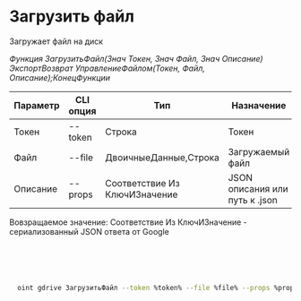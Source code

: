 ﻿---
sidebar_position: 4
---

# Загрузить файл
 Загружает файл на диск


*Функция ЗагрузитьФайл(Знач Токен, Знач Файл, Знач Описание) ЭкспортВозврат УправлениеФайлом(Токен, Файл, Описание);КонецФункции*

  | Параметр | CLI опция | Тип | Назначение |
  |-|-|-|-|
  | Токен | --token | Строка | Токен |
  | Файл | --file | ДвоичныеДанные,Строка | Загружаемый файл |
  | Описание | --props | Соответствие Из КлючИЗначение | JSON описания или путь к .json |

  
  Вовзращаемое значение:   Соответствие Из КлючИЗначение - сериализованный JSON ответа от Google

```bsl title="Пример кода"
	

	
```

```sh title="Пример команд CLI"
    
  oint gdrive ЗагрузитьФайл --token %token% --file %file% --props %props%

```


```json title="Результат"



```
